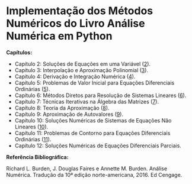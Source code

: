 # Implementação dos Métodos Numéricos do Livro Análise Numérica em Python

**Capítulos:**
- Capítulo 2: Soluções de Equações em uma Variável ([2](https://github.com/JonathanWNogueira/burden/blob/main/2.ipynb)). 
- Capítulo 3: Interpolação e Aproximação Polinomial ([3](https://github.com/JonathanWNogueira/burden/blob/main/3.ipynb)).
- Capítulo 4: Derivação e Integração Numérica ([4](https://github.com/JonathanWNogueira/burden/blob/main/4.ipynb)).
- Capítulo 5: Problemas de Valor Inicial para Equações Diferenciais Ordinárias ([5](https://github.com/JonathanWNogueira/burden/blob/main/5.ipynb)).
- Capítulo 6: Métodos Diretos para Resolução de Sistemas Lineares ([6](https://github.com/JonathanWNogueira/burden/blob/main/6.ipynb)).
- Capítulo 7: Técnicas Iterativas na Álgebra das Matrizes ([7](https://github.com/JonathanWNogueira/burden/blob/main/7.ipynb)).
- Capítulo 8: Teoria da Aproximação ([8](https://github.com/JonathanWNogueira/burden/blob/main/8.ipynb)).
- Capítulo 9: Aproximação de Autovalores ([9](https://github.com/JonathanWNogueira/burden/blob/main/9.ipynb)).
- Capítulo 10: Soluções Numéricas de Sistemas de Equações Não Lineares ([10](https://github.com/JonathanWNogueira/burden/blob/main/10.ipynb)).
- Capítulo 11: Problemas de Contorno para Equações Diferenciais Ordinárias ([11](https://github.com/JonathanWNogueira/burden/blob/main/11.ipynb)).
- Capítulo 12: Soluções Numéricas de Equações Diferenciais Parciais.
  
**Referência Bibliográfica:** 

Richard L. Burden, J. Douglas Faires e Annette M. Burden. Análise Numérica. Tradução da 10ª edição norte-americana, 2016. Ed Cengage. 

